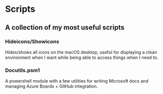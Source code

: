 # Scripts
## A collection of my most useful scripts

### Hideicons/Showicons

Hides/shows all icons on the macOS desktop, useful for displaying a clean environment when I want while being
able to access things when I need to.

### Docutils.psm1

A powershell module with a few utilities for writing Microsoft docs and managing Azure Boards + GitHub integration.